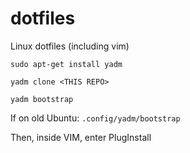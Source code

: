 # dotfiles
Linux dotfiles (including vim)

`sudo apt-get install yadm`

`yadm clone <THIS REPO>`

`yadm bootstrap`

If on old Ubuntu: `.config/yadm/bootstrap`

Then, inside VIM, enter PlugInstall
